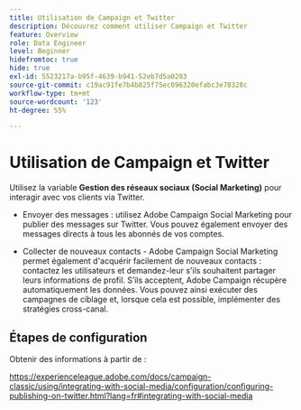 ```yaml
---
title: Utilisation de Campaign et Twitter
description: Découvrez comment utiliser Campaign et Twitter
feature: Overview
role: Data Engineer
level: Beginner
hidefromtoc: true
hide: true
exl-id: 5523217a-b95f-4639-b941-52eb7d5a0203
source-git-commit: c19ac91fe7b4b825f75ec096320efabc3e78328c
workflow-type: tm+mt
source-wordcount: '123'
ht-degree: 55%

---
```


# Utilisation de Campaign et Twitter

Utilisez la variable **Gestion des réseaux sociaux (Social Marketing)** pour interagir avec vos clients via Twitter.

* Envoyer des messages : utilisez Adobe Campaign Social Marketing pour publier des messages sur Twitter. Vous pouvez également envoyer des messages directs à tous les abonnés de vos comptes.

* Collecter de nouveaux contacts - Adobe Campaign Social Marketing permet également d&#39;acquérir facilement de nouveaux contacts : contactez les utilisateurs et demandez-leur s&#39;ils souhaitent partager leurs informations de profil. S’ils acceptent, Adobe Campaign récupère automatiquement les données. Vous pouvez ainsi exécuter des campagnes de ciblage et, lorsque cela est possible, implémenter des stratégies cross-canal.

## Étapes de configuration

Obtenir des informations à partir de :

https://experienceleague.adobe.com/docs/campaign-classic/using/integrating-with-social-media/configuration/configuring-publishing-on-twitter.html?lang=fr#integrating-with-social-media

